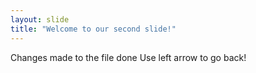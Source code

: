 ```yaml
---
layout: slide
title: "Welcome to our second slide!"
---
```

Changes made to the file done
Use left arrow to go back!
